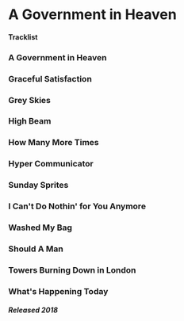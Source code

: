 # A Government in Heaven

#### Tracklist
### A Government in Heaven
### Graceful Satisfaction
### Grey Skies
### High Beam
### How Many More Times
### Hyper Communicator
### Sunday Sprites
### I Can't Do Nothin' for You Anymore
### Washed My Bag
### Should A Man
### Towers Burning Down in London
### What's Happening Today

##### Released 2018
